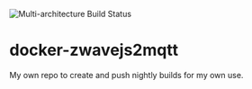 ![Multi-architecture Build Status](https://github.com/scyto/docker-zwavejs2mqtt/workflows/Multi-architecture%20Build%20Status/badge.svg)

# docker-zwavejs2mqtt
My own repo to create and push nightly builds for my own use.
